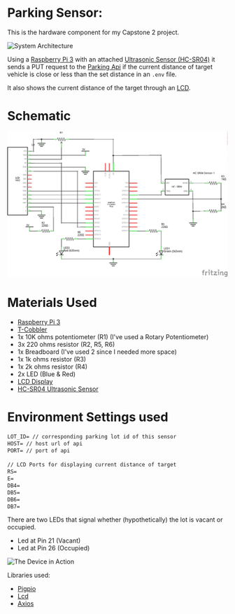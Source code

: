 # Parking Sensor:

This is the hardware component for my Capstone 2 project.

![System Architecture](https://www.draw.io/?lightbox=1&highlight=0000ff&edit=_blank&layers=1&nav=1&title=Application%20Architecture#R7Vpbc5s4FP41nj7Vg8Bc%2FBjHbtOZpOuts9P2aUcGGWuDESuEL%2FvrVwJhbsJ24hBnxnmx4UgcxPedq6Bn3K62XymMlg%2FEQ0FP17xtzxj3dN3RTP4rBLtMMDAGmcCn2MtEoBDM8H9ICjUpTbCH4spERkjAcFQVuiQMkcsqMkgp2VSnLUhQvWsEfdQQzFwYNKU%2FsceWUgo0rRi4Q9hfyls7phxYwXyyFMRL6JFNSWRMesYtJYRlR6vtLQoEdjku2XVfWkb3C6MoZKdcYLiWBx1HszzLsx3b%2BmzomYo1DBL5tHKlbJc%2Fvk9JEslpiDK0VYEO5%2Fl0rbkosH9UbiKIrBCjOz4lV5TDJc0D2PJ8U4Dt5LawLOFs5hOhJNjf6y4w4AcShhMhAfZxSDgioYeEBq1njDZLzNAsgq4Y3XAX4LIlW%2FE7jgE%2FbIWuDFELM03QJEjcqxog6SqQ9GEnIL2J3ZwMilRtOFVLGjYxGhgKjEA3GIGLYARaMLoMCM67cCbQEoEuZBgKTKyA33K0IPwRyuBY%2FyYkH%2Fgcp5nxhk8AVrQtBvmRL%2F4fIMVwPMqV8XVl%2BrLRBu48GUXi0N0FmBNAj4M%2Fz5i6n%2B8F0H3yU%2F7%2BSBjXgjphaVuLZNK7DbPh3UAVAYHeBYl2A0%2Fk8apBnhLKlsQnIQwmhXRUtfQSsGiL2a%2FS8W8xpW%2Fys38QYztZEsGEES4qdN8TElUQF0t4Lt78GUhCXdQWcrM5DFIftSpS80ZRABleV1f0qiQYHXnSZBtRFMd8fIYoN%2BNTXeqCoSx3ErPiI2YzA4KBwkc6iXPD89mxVez8QDFbJIFkB3N4pdo5LZg5jTAOPauyEjNKntAtCQgPiOOQiJg2WuAgqIlggP1QRE9OVRo7BZGYNw03cmCFPS%2F1epUZVA2lE0sAtapaYQmmql7swhIM0ED%2B1aOl%2FpxwyVGlu1%2FFden57zNiad5IHYyleWtxMJg6ZwZTeemU4NTHpDUM7HryNKoqsjXJq2pU75fxMvbzmNR1rixILTP6TMvojvxTMum55L%2B8Ju0qld6EHiX8trp2E0XvKI8eaSX1qrsMFNFTV0RPq5N%2BYdARN1NIn3Dop4k0jMl7KnOO0DPQ%2B9VCx7gsQ%2BYHQ8cYGqgqkLdjyPpg6ChDij3FN2RItVX0TIYcFUN3kHobjtOeok%2BisZuKrk4r2Lsn7BqahiPbyobWNAE9f3%2FTeZsAuuoYR%2BIlUEr4y1vFyztsrSYBht1XbIGpHHZodsCWrioZ63V%2B6N2IN3DC5gMYx9hNvQVS1hSfVeObnZbu0i5fUrqXqFG127nszPYO1PZGG%2F6ZPV%2BjvWso2le69Zdxb9EnNuvcGXGfEOtjwsXjJAq4N11DNM5VWPUUDaxLxme9vYjy8DqPnF8nj2mg%2FRJlyfXvgLC4FGVLU6%2BUzIvswemq99oN8qZ%2FSfJ4kGaJKJR69kiqFfn1e7KaZ4nUHh%2FMpdfKcn2fTeWvHVEONNdB3tyCyBqiIXIPvGj8YPz1qrKiDMs51y9Jut5K%2BnmN7p77uuA8td8Jk%2BM%2FSRKIfcIlXKPWolybIxSmf4ylVslEaZDEort7%2BPNRmDIOY4ag0EQW%2FOfu8XHaF60e4XWm%2BJJC136gNY4xCdPJwsSFderaN66RF2FCfsDMG89%2Fje1ibvvW8T0eA7xOecJPiw%2FlsnKz%2BNrQmPwP)

Using a [Raspberry Pi 3][rpi3] with an attached [Ultrasonic Sensor (HC-SR04)][ultrasonic-sensor] it sends a PUT request to the [Parking Api][api] if the current distance of target vehicle is close or less than the set distance in an `.env` file.

It also shows the current distance of the target through an [LCD][display].

# Schematic

![Schematic](assets/schematic.png)

# Materials Used

* [Raspberry Pi 3][rpi3]
* [T-Cobbler][cobbler]
* 1x 10K ohms potentiometer (R1) (I've used a Rotary Potentiometer)
* 3x 220 ohms resistor (R2, R5, R6)
* 1x Breadboard (I've used 2 since I needed more space)
* 1x 1k ohms resistor (R3)
* 1x 2k ohms resistor (R4)
* 2x LED (Blue & Red)
* [LCD Display][display]
* [HC-SR04 Ultrasonic Sensor][ultrasonic-sensor]

# Environment Settings used

    LOT_ID= // corresponding parking lot id of this sensor
    HOST= // host url of api
    PORT= // port of api

    // LCD Ports for displaying current distance of target
    RS=
    E=
    DB4=
    DB5=
    DB6=
    DB7=

There are two LEDs that signal whether (hypothetically) the lot is vacant or occupied.

* Led at Pin 21 (Vacant)
* Led at Pin 26 (Occupied)

![The Device in Action][gif]

Libraries used:

* [Pigpio][pigpio] 
* [Lcd][lcd]
* [Axios][axios] 

[lcd]: https://github.com/fivdi/lcd
[ultrasonic-sensor]: https://www.adafruit.com/product/3942
[pigpio]: https://github.com/fivdi/pigpio
[axios]: https://to-be-added
[gif]: assets/in-action.gif
[rpi3]: https://www.raspberrypi.org/products/raspberry-pi-3-model-b/
[api]: https://github.com/Pofay/parking-app-api
[cobbler]: https://www.adafruit.com/product/2028
[display]: https://www.amazon.com/lcd-display-16x2/s?page=1&rh=i%3Aaps%2Ck%3Alcd%20display%2016x2
